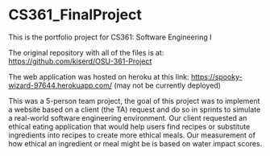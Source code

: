 # CS361_FinalProject
This is the portfolio project for CS361: Software Engineering I

The original repository with all of the files is at: https://github.com/kiserd/OSU-361-Project

The web application was hosted on heroku at this link: https://spooky-wizard-97644.herokuapp.com/ (may not be currently deployed)

This was a 5-person team project, the goal of this project was to implement a website based on a client (the TA) request and do so in sprints to simulate a real-world software engineering environment. Our client requested an ethical eating application that would help users find recipes or substitute ingredients into recipes to create more ethical meals. Our measurement of how ethical an ingredient or meal might be is based on water impact scores.
